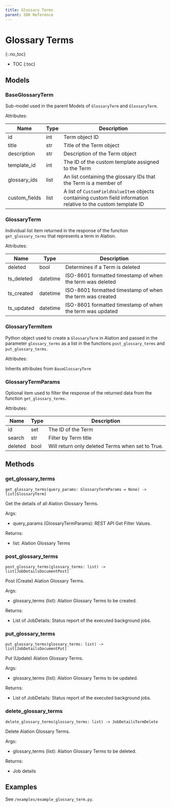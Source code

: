 ```yaml
---
title: Glossary Terms
parent: SDK Reference
---
```


# Glossary Terms
{:.no_toc}

* TOC
{:toc}

## Models

### BaseGlossaryTerm
Sub-model used in the parent Models of `GlossaryTerm` and `GlossaryTerm`.

Attributes:

| Name        | Type                  | Description                                                                              |
|-------------|-----------------------|------------------------------------------------------------------------------------------|
| id          | int                   | Term object ID |
| title    | str                   | Title of the Term object |
| description    | str                   | Description of the Term object|   
| template_id | int                   | The ID of the custom template assigned to the Term|
| glossary_ids | list                   | An list containing the glossary IDs that the Term is a member of |
| custom_fields | list                   | A list of `CustomFieldValueItem` objects containing custom field information relative to the custom template ID |

### GlossaryTerm
Individual list item returned in the response of the function `get_glossary_terms` that represents a term in Alation.

Attributes:

| Name        | Type                  | Description                                                                              |
|-------------|-----------------------|------------------------------------------------------------------------------------------|
| deleted   | bool                   | Determines if a Term is deleted |
| ts_deleted | datetime                   | ISO-8601 formatted timestamp of when the term was deleted |
| ts_created | datetime                   | ISO-8601 formatted timestamp of when the term was created |
| ts_updated | datetime                   | ISO-8601 formatted timestamp of when the term was updated |

### GlossaryTermItem
Python object used to create a `GlossaryTerm` in Alation and passed in the parameter `glossary_terms` as a list in the functions `post_glossary_terms` and `put_glossary_terms`.

Attributes:

Inherits attributes from `BaseGlossaryTerm`

### GlossaryTermParams
Optional item used to filter the response of the returned data from the function `get_glossary_terms`.

Attributes:

| Name  | Type  | Description                                                                                                                |
|-------|-------|----------------------------------------------------------------------------------------------------------------------------|
| id   | set   | The ID of the Term  |
| search | str   | Filter by Term title |
| deleted | bool   | Will return only deleted Terms when set to True. |


## Methods
### get_glossary_terms

```
get_glossary_terms(query_params: GlossaryTermParams = None) -> list[GlossaryTerm]
```

Get the details of all Alation Glossary Terms.

Args:
* query_params (GlossaryTermParams): REST API Get Filter Values.

Returns:
* list: Alation Glossary Terms

### post_glossary_terms

```
post_glossary_terms(glossary_terms: list) -> list[JobDetailsDocumentPost]
```

Post (Create) Alation Glossary Terms.


Args:
* glossary_terms (list): Alation Glossary Terms to be created.

Returns:
* List of JobDetails: Status report of the executed background jobs.

### put_glossary_terms

```
put_glossary_terms(glossary_terms: list) -> list[JobDetailsDocumentPut]
```

Put (Update) Alation Glossary Terms.

Args:
* glossary_terms (list): Alation Glossary Terms to be updated.

Returns:
* List of JobDetails: Status report of the executed background jobs.

### delete_glossary_terms

```
delete_glossary_terms(glossary_terms: list) -> JobDetailsTermDelete
```

Delete Alation Glossary Terms.

Args:
* glossary_terms (list): Alation Glossary Terms to be deleted.

Returns:
* Job details


## Examples

See `/examples/example_glossary_term.py`.


